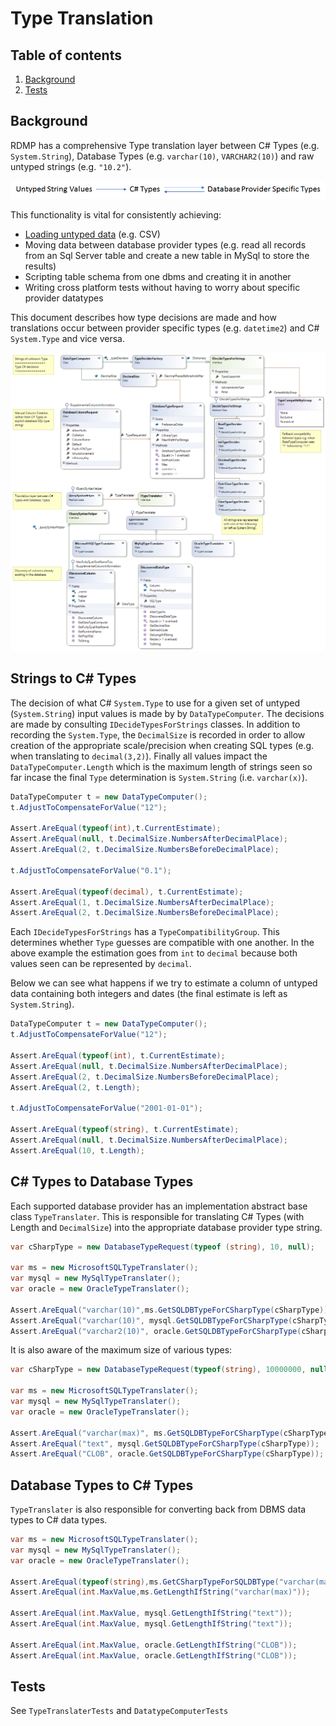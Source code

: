 # Type Translation

## Table of contents
1. [Background](#background)
2. [Tests](#tests)

## Background
RDMP has a comprehensive Type translation layer between C# Types (e.g. `System.String`), Database Types (e.g. `varchar(10)`, `VARCHAR2(10)`) and raw untyped strings (e.g. `"10.2"`).

![DataTableUploadDiagram](Images/TypeTranslation/TranslationDiagram.png)

This functionality is vital for consistently achieving:
- [Loading untyped data](./DataTableUpload.md) (e.g. CSV)
- Moving data between database provider types (e.g. read all records from an Sql Server table and create a new table in MySql to store the results)
- Scripting table schema from one dbms and creating it in another
- Writing cross platform tests without having to worry about specific provider datatypes

This document describes how type decisions are made and how translations occur between provider specific types (e.g. `datetime2`) and C# `System.Type` and vice versa.

![DataTableUploadDiagram](Images/TypeTranslation/ClassDiagram.png)

## Strings to C# Types
The decision of what C# `System.Type` to use for a given set of untyped (`System.String`) input values is made by by `DataTypeComputer`.  The decisions are made by consulting `IDecideTypesForStrings` classes.  In addition to recording the `System.Type`, the `DecimalSize` is recorded in order to allow creation of the appropriate scale/precision when creating SQL types (e.g. when translating to `decimal(3,2)`).  Finally all values impact the `DataTypeComputer.Length` which is the maximum length of strings seen so far incase the final `Type` determination is `System.String` (i.e. `varchar(x)`).

```csharp
DataTypeComputer t = new DataTypeComputer();
t.AdjustToCompensateForValue("12");

Assert.AreEqual(typeof(int),t.CurrentEstimate);
Assert.AreEqual(null, t.DecimalSize.NumbersAfterDecimalPlace);
Assert.AreEqual(2, t.DecimalSize.NumbersBeforeDecimalPlace);

t.AdjustToCompensateForValue("0.1");

Assert.AreEqual(typeof(decimal), t.CurrentEstimate);
Assert.AreEqual(1, t.DecimalSize.NumbersAfterDecimalPlace);
Assert.AreEqual(2, t.DecimalSize.NumbersBeforeDecimalPlace);

```

Each `IDecideTypesForStrings` has a `TypeCompatibilityGroup`.  This determines whether `Type` guesses are compatible with one another.  In the above example the estimation goes from `int` to `decimal` because both values seen can be represented by `decimal`. 

Below we can see what happens if we try to estimate a column of untyped data containing both integers and dates (the final estimate is left as `System.String`).

```csharp
DataTypeComputer t = new DataTypeComputer();
t.AdjustToCompensateForValue("12");

Assert.AreEqual(typeof(int), t.CurrentEstimate);
Assert.AreEqual(null, t.DecimalSize.NumbersAfterDecimalPlace);
Assert.AreEqual(2, t.DecimalSize.NumbersBeforeDecimalPlace);
Assert.AreEqual(2, t.Length);

t.AdjustToCompensateForValue("2001-01-01");

Assert.AreEqual(typeof(string), t.CurrentEstimate);
Assert.AreEqual(null, t.DecimalSize.NumbersAfterDecimalPlace);
Assert.AreEqual(10, t.Length);
```

## C# Types to Database Types
Each supported database provider has an implementation abstract base class `TypeTranslater`.  This is responsible for translating C# Types (with Length and `DecimalSize`) into the appropriate database provider type string.

```csharp
var cSharpType = new DatabaseTypeRequest(typeof (string), 10, null);

var ms = new MicrosoftSQLTypeTranslater();
var mysql = new MySqlTypeTranslater();
var oracle = new OracleTypeTranslater();

Assert.AreEqual("varchar(10)",ms.GetSQLDBTypeForCSharpType(cSharpType));
Assert.AreEqual("varchar(10)", mysql.GetSQLDBTypeForCSharpType(cSharpType));
Assert.AreEqual("varchar2(10)", oracle.GetSQLDBTypeForCSharpType(cSharpType));
```

It is also aware of the maximum size of various types:

```csharp
var cSharpType = new DatabaseTypeRequest(typeof(string), 10000000, null);

var ms = new MicrosoftSQLTypeTranslater();
var mysql = new MySqlTypeTranslater();
var oracle = new OracleTypeTranslater();

Assert.AreEqual("varchar(max)", ms.GetSQLDBTypeForCSharpType(cSharpType));
Assert.AreEqual("text", mysql.GetSQLDBTypeForCSharpType(cSharpType));
Assert.AreEqual("CLOB", oracle.GetSQLDBTypeForCSharpType(cSharpType));
```

## Database Types to C# Types

`TypeTranslater` is also responsible for converting back from DBMS data types to C# data types.

```csharp
var ms = new MicrosoftSQLTypeTranslater();
var mysql = new MySqlTypeTranslater();
var oracle = new OracleTypeTranslater();

Assert.AreEqual(typeof(string),ms.GetCSharpTypeForSQLDBType("varchar(max)"));
Assert.AreEqual(int.MaxValue,ms.GetLengthIfString("varchar(max)"));

Assert.AreEqual(int.MaxValue, mysql.GetLengthIfString("text"));
Assert.AreEqual(int.MaxValue, mysql.GetLengthIfString("text"));

Assert.AreEqual(int.MaxValue, oracle.GetLengthIfString("CLOB"));
Assert.AreEqual(int.MaxValue, oracle.GetLengthIfString("CLOB"));
```

## Tests
See `TypeTranslaterTests` and `DatatypeComputerTests`
